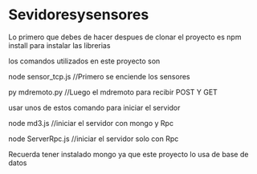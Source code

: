 ﻿# Sevidoresysensores
Lo primero que debes de hacer despues de clonar el proyecto 
es npm install para instalar las librerias

los comandos utilizados en este proyecto son 

node sensor_tcp.js //Primero se enciende los sensores

py mdremoto.py //Luego el mdremoto para recibir POST Y GET

usar unos de estos comando para iniciar el servidor

node md3.js //iniciar el servidor con mongo y Rpc

node ServerRpc.js //iniciar el servidor solo con Rpc

Recuerda tener instalado mongo ya que este proyecto lo usa de base de datos
